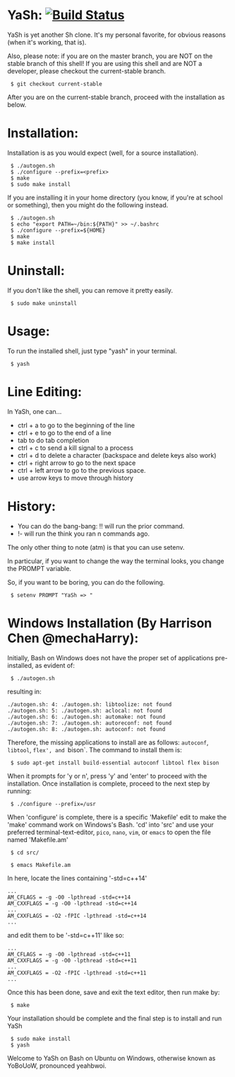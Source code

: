 YaSh: [![Build Status](https://travis-ci.org/allenh1/YaSh.svg?branch=master)](https://travis-ci.org/allenh1/YaSh)
====
YaSh is yet another Sh clone. It's my personal favorite, for obvious reasons (when it's working, that is).

Also, please note: if you are on the master branch, you are NOT on the stable
branch of this shell! If you are using this shell and are NOT a developer,
please checkout the current-stable branch.

```
 $ git checkout current-stable
```

After you are on the current-stable branch, proceed with the installation
as below.

Installation:
=============
Installation is as you would expect (well, for a source installation).

```
 $ ./autogen.sh
 $ ./configure --prefix=<prefix>
 $ make
 $ sudo make install
```

If you are installing it in your home directory (you know, if you're at school
or something), then you might do the following instead.

```
 $ ./autogen.sh
 $ echo "export PATH=~/bin:${PATH}" >> ~/.bashrc
 $ ./configure --prefix=${HOME}
 $ make
 $ make install
```

Uninstall:
==========
If you don't like the shell, you can remove it pretty easily.

```
 $ sudo make uninstall
```

Usage:
======
To run the installed shell, just type "yash" in your terminal.

```
 $ yash
```

Line Editing:
=============
In YaSh, one can...

 * ctrl + a to go to the beginning of the line
 * ctrl + e to go to the end of a line
 * tab to do tab completion
 * ctrl + c to send a kill signal to a process
 * ctrl + d to delete a character (backspace and delete keys also work)
 * ctrl + right arrow to go to the next space
 * ctrl + left arrow  to go to the previous space. 
 * use arrow keys to move through history

History:
========
 * You can do the bang-bang: !! will run the prior command.
 * !-<n> will run the think you ran n commands ago.

The only other thing to note (atm) is that you can use setenv.

In particular, if you want to change the way the terminal looks, you change
the PROMPT variable.

So, if you want to be boring, you can do the following.

```
 $ setenv PROMPT "YaSh => "
```

Windows Installation (By Harrison Chen @mechaHarry):
====================================================
Initially, Bash on Windows does not have the proper set of applications pre-installed, 
as evident of:
```
 $ ./autogen.sh
```
resulting in:
```
./autogen.sh: 4: ./autogen.sh: libtoolize: not found
./autogen.sh: 5: ./autogen.sh: aclocal: not found
./autogen.sh: 6: ./autogen.sh: automake: not found
./autogen.sh: 7: ./autogen.sh: autoreconf: not found
./autogen.sh: 8: ./autogen.sh: autoconf: not found
```
Therefore, the missing applications to install are as follows:
`autoconf`, `libtool`, `flex', and `bison`.
The command to install them is:

```
 $ sudo apt-get install build-essential autoconf libtool flex bison
```

When it prompts for 'y or n', press 'y' and 'enter' to proceed with the installation.
Once installation is complete, proceed to the next step by running:
```
 $ ./configure --prefix=/usr
```
When 'configure' is complete, there is a specific 'Makefile' edit 
to make the 'make' command work on Windows's Bash. 
'cd' into 'src' and use your preferred terminal-text-editor,
`pico`, `nano`, `vim`, or `emacs` to open the file named 'Makefile.am'
```
 $ cd src/
```
```
 $ emacs Makefile.am
```
In here, locate the lines containing '-std=c++14'
```
...
AM_CFLAGS = -g -O0 -lpthread -std=c++14
AM_CXXFLAGS = -g -O0 -lpthread -std=c++14
...
AM_CXXFLAGS = -O2 -fPIC -lpthread -std=c++14
...
```
and edit them to be '-std=c++11' like so:
```
...
AM_CFLAGS = -g -O0 -lpthread -std=c++11
AM_CXXFLAGS = -g -O0 -lpthread -std=c++11
...
AM_CXXFLAGS = -O2 -fPIC -lpthread -std=c++11
...
```
Once this has been done, save and exit the text editor, then run make by:
```
 $ make
```
Your installation should be complete and the final step is to install and run YaSh
```
 $ sudo make install
 $ yash
```
Welcome to YaSh on Bash on Ubuntu on Windows, otherwise known as YoBoUoW, pronounced yeahbwoi.


